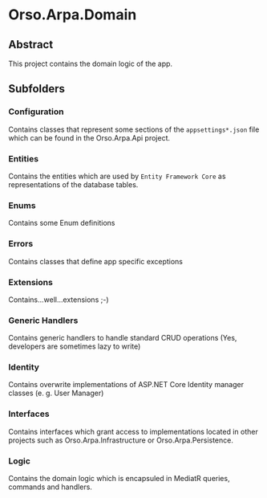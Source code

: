 # Orso.Arpa.Domain

## Abstract
This project contains the domain logic of the app.

## Subfolders

### Configuration
Contains classes that represent some sections of the `appsettings*.json` file which can be found in the Orso.Arpa.Api project.

### Entities
Contains the entities which are used by `Entity Framework Core` as representations of the database tables.

### Enums
Contains some Enum definitions

### Errors
Contains classes that define app specific exceptions

### Extensions
Contains...well...extensions ;-)

### Generic Handlers
Contains generic handlers to handle standard CRUD operations (Yes, developers are sometimes lazy to write)

### Identity
Contains overwrite implementations of ASP.NET Core Identity manager classes (e. g. User Manager)

### Interfaces
Contains interfaces which grant access to implementations located in other projects such as Orso.Arpa.Infrastructure or Orso.Arpa.Persistence.

### Logic
Contains the domain logic which is encapsuled in MediatR queries, commands and handlers.
